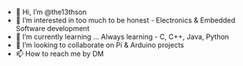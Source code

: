 - 👋 Hi, I’m @the13thson
- 👀 I’m interested in too much to be honest - Electronics & Embedded Software development
- 🌱 I’m currently learning ... Always learning - C, C++, Java, Python
- 💞️ I’m looking to collaborate on Pi & Arduino projects
- 📫 How to reach me by DM

<!---
the13thson/the13thson is a ✨ special ✨ repository because its `README.md` (this file) appears on your GitHub profile.
You can click the Preview link to take a look at your changes.
--->
